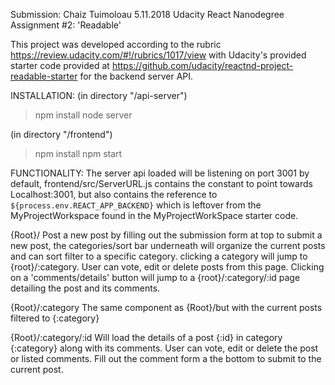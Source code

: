 Submission: Chaiz Tuimoloau
5.11.2018
Udacity React Nanodegree Assignment #2: 'Readable'

This project was developed according to the rubric https://review.udacity.com/#!/rubrics/1017/view with Udacity's provided starter code
provided at https://github.com/udacity/reactnd-project-readable-starter for the backend server API.

INSTALLATION:
(in directory "/api-server")
>npm install
>node server

(in directory "/frontend")
>npm install
>npm start

FUNCTIONALITY:
The server api loaded will be listening on port 3001 by default, frontend/src/ServerURL.js contains the constant to point towards
Localhost:3001, but also contains the reference to `${process.env.REACT_APP_BACKEND}` which is leftover from the MyProjectWorkspace 
found in the MyProjectWorkSpace starter code.

{Root}/
Post a new post by filling out the submission form at top to submit a new post, the categories/sort bar underneath will organize
the current posts and can sort filter to a specific category. clicking a category will jump to {root}/:category. User can vote,
edit or delete posts from this page. Clicking on a 'comments/details' button will jump to a {root}/:category/:id page detailing
the post and its comments.

{Root}/:category
The same component as {Root}/but with the current posts filtered to {:category}

{Root}/:category/:id
Will load the details of a post {:id} in category {:category} along with its comments. User can vote, edit or delete the post
or listed comments. Fill out the comment form a the bottom to submit to the current post.